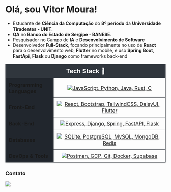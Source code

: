 # Olá, sou Vitor Moura!

- Estudante de **Ciência da Computação** do **8º período** da **Universidade Tiradentes - UNIT**.
- **QA** no **Banco do Estado de Sergipe - BANESE**.
- Pesquisador no Campo de **IA** e **Desenvolvimento de Software**
- Desenvolvedor **Full-Stack**, focando principalmente no uso de **React** para o desenvolvimento web, **Flutter** no mobile, e uso **Spring Boot**, **FastApi**, **Flask** ou **Django** como frameworks back-end

<div align="center">
  <table style="width:100%; border-collapse: collapse; border-width: 1px; border-color: black; margin-bottom: 20px;">
    <thead>
      <tr>
        <th colspan="2" style="background-color: #30363d; color: white; padding: 10px; font-size: 1.2em; border: 1px solid #21262d;">Tech Stack 🚀</th>
      </tr>
    </thead>
    <tbody>
      <tr>
        <td style="width: 30%; font-weight: bold; padding: 10px; border: 1px solid #21262d; background-color: #21262d;">Programming Languages</td>
        <td style="width: 70%; padding: 10px; border: 1px solid #21262d; text-align: center;">
          <a href="https://go-skill-icons.vercel.app/">
            <img
              src="https://go-skill-icons.vercel.app/api/icons?i=javascript,python,java,rust,c&theme=dark"
              alt="JavaScript, Python, Java, Rust, C"
              style="max-width: 100%; height: auto;"
            />
          </a>
        </td>
      </tr>
      <tr>
        <td style="width: 30%; font-weight: bold; padding: 10px; border: 1px solid #21262d; background-color: #21262d;">Front-End</td>
        <td style="width: 70%; padding: 10px; border: 1px solid #21262d; text-align: center;">
          <a href="https://go-skill-icons.vercel.app/">
            <img
              src="https://go-skill-icons.vercel.app/api/icons?i=react,bootstrap,materialui,tailwindcss,flutter&theme=dark"
              alt="React, Bootstrap, TailwindCSS, DaisyUI, Flutter"
              style="max-width: 100%; height: auto;"
            />
          </a>
        </td>
      </tr>
      <tr>
        <td style="width: 30%; font-weight: bold; padding: 10px; border: 1px solid #21262d; background-color: #21262d;">Back-End</td>
        <td style="width: 70%; padding: 10px; border: 1px solid #21262d; text-align: center;">
          <a href="https://go-skill-icons.vercel.app/">
            <img
              src="https://go-skill-icons.vercel.app/api/icons?i=express,django,spring,fastapi,flask&theme=dark"
              alt="Express, Django, Spring, FastAPI, Flask"
              style="max-width: 100%; height: auto;"
            />
          </a>
        </td>
      </tr>
      <tr>
        <td style="width: 30%; font-weight: bold; padding: 10px; border: 1px solid #21262d; background-color: #21262d;">Databases</td>
        <td style="width: 70%; padding: 10px; border: 1px solid #21262d; text-align: center;">
          <a href="https://go-skill-icons.vercel.app/">
            <img
              src="https://go-skill-icons.vercel.app/api/icons?i=sqlite,postgresql,mysql,mongodb,redis&theme=dark"
              alt="SQLite, PostgreSQL, MySQL, MongoDB, Redis"
              style="max-width: 100%; height: auto;"
            />
          </a>
        </td>
      </tr>
      <tr>
        <td style="width: 30%; font-weight: bold; padding: 10px; border: 1px solid #21262d; background-color: #21262d;">DevOps & Tools</td>
        <td style="width: 70%; padding: 10px; border: 1px solid #21262d; text-align: center;">
          <a href="https://go-skill-icons.vercel.app/">
            <img
              src="https://go-skill-icons.vercel.app/api/icons?i=postman,gcp,git,docker,supabase&theme=dark"
              alt="Postman, GCP, Git, Docker, Supabase"
              style="max-width: 100%; height: auto;"
            />
          </a>
        </td>
      </tr>
    </tbody>
  </table>
</div>

### Contato

<a href="https://www.linkedin.com/in/joão-vitor-rezende-moura"><img src="https://img.shields.io/badge/LinkedIn-0077B5?style=for-the-badge&logo=linkedin&logoColor=white" target="_blank"></a>

